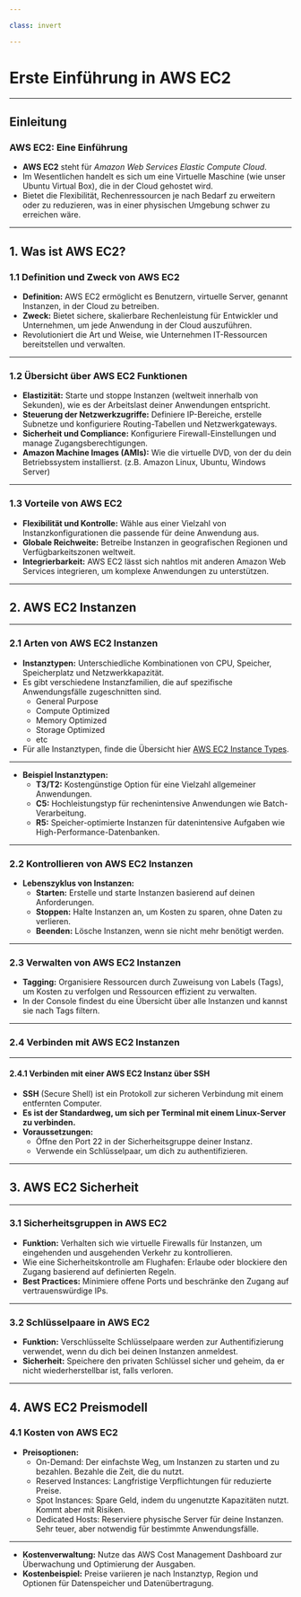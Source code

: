 ```yaml
---

class: invert

---
```


# Erste Einführung in AWS EC2

---

## Einleitung

### AWS EC2: Eine Einführung

- **AWS EC2** steht für *Amazon Web Services Elastic Compute Cloud*.
- Im Wesentlichen handelt es sich um eine Virtuelle Maschine (wie unser Ubuntu Virtual Box), die in der Cloud gehostet wird.
- Bietet die Flexibilität, Rechenressourcen je nach Bedarf zu erweitern oder zu reduzieren, was in einer physischen Umgebung schwer zu erreichen wäre.

---

## 1. Was ist AWS EC2?

### 1.1 Definition und Zweck von AWS EC2

- **Definition:** AWS EC2 ermöglicht es Benutzern, virtuelle Server, genannt Instanzen, in der Cloud zu betreiben.
- **Zweck:** Bietet sichere, skalierbare Rechenleistung für Entwickler und Unternehmen, um jede Anwendung in der Cloud auszuführen.
- Revolutioniert die Art und Weise, wie Unternehmen IT-Ressourcen bereitstellen und verwalten.

---

### 1.2 Übersicht über AWS EC2 Funktionen

- **Elastizität:** Starte und stoppe Instanzen (weltweit innerhalb von Sekunden), wie es der Arbeitslast deiner Anwendungen entspricht.
- **Steuerung der Netzwerkzugriffe:** Definiere IP-Bereiche, erstelle Subnetze und konfiguriere Routing-Tabellen und Netzwerkgateways.
- **Sicherheit und Compliance:** Konfiguriere Firewall-Einstellungen und manage Zugangsberechtigungen.
- **Amazon Machine Images (AMIs):** Wie die virtuelle DVD, von der du dein Betriebssystem installierst. (z.B. Amazon Linux, Ubuntu, Windows Server)

---

### 1.3 Vorteile von AWS EC2

- **Flexibilität und Kontrolle:** Wähle aus einer Vielzahl von Instanzkonfigurationen die passende für deine Anwendung aus.
- **Globale Reichweite:** Betreibe Instanzen in geografischen Regionen und Verfügbarkeitszonen weltweit.
- **Integrierbarkeit:** AWS EC2 lässt sich nahtlos mit anderen Amazon Web Services integrieren, um komplexe Anwendungen zu unterstützen.

---

## 2. AWS EC2 Instanzen

---

### 2.1 Arten von AWS EC2 Instanzen

- **Instanztypen:** Unterschiedliche Kombinationen von CPU, Speicher, Speicherplatz und Netzwerkkapazität.
- Es gibt verschiedene Instanzfamilien, die auf spezifische Anwendungsfälle zugeschnitten sind.
  - General Purpose
  - Compute Optimized
  - Memory Optimized
  - Storage Optimized
  - etc
- Für alle Instanztypen, finde die Übersicht hier [AWS EC2 Instance Types](https://aws.amazon.com/ec2/instance-types/).

---

- **Beispiel Instanztypen:**
  - **T3/T2:** Kostengünstige Option für eine Vielzahl allgemeiner Anwendungen.
  - **C5:** Hochleistungstyp für rechenintensive Anwendungen wie Batch-Verarbeitung.
  - **R5:** Speicher-optimierte Instanzen für datenintensive Aufgaben wie High-Performance-Datenbanken.

---

### 2.2 Kontrollieren von AWS EC2 Instanzen

- **Lebenszyklus von Instanzen:**
  - **Starten:** Erstelle und starte Instanzen basierend auf deinen Anforderungen.
  - **Stoppen:** Halte Instanzen an, um Kosten zu sparen, ohne Daten zu verlieren.
  - **Beenden:** Lösche Instanzen, wenn sie nicht mehr benötigt werden.

---

### 2.3 Verwalten von AWS EC2 Instanzen

- **Tagging:** Organisiere Ressourcen durch Zuweisung von Labels (Tags), um Kosten zu verfolgen und Ressourcen effizient zu verwalten.
- In der Console findest du eine Übersicht über alle Instanzen und kannst sie nach Tags filtern.

---

### 2.4 Verbinden mit AWS EC2 Instanzen

---

#### 2.4.1 Verbinden mit einer AWS EC2 Instanz über SSH

- **SSH** (Secure Shell) ist ein Protokoll zur sicheren Verbindung mit einem entfernten Computer.
- **Es ist der Standardweg, um sich per Terminal mit einem Linux-Server zu verbinden.**
- **Voraussetzungen:** 
  - Öffne den Port 22 in der Sicherheitsgruppe deiner Instanz.
  - Verwende ein Schlüsselpaar, um dich zu authentifizieren.

---

## 3. AWS EC2 Sicherheit

---

### 3.1 Sicherheitsgruppen in AWS EC2

- **Funktion:** Verhalten sich wie virtuelle Firewalls für Instanzen, um eingehenden und ausgehenden Verkehr zu kontrollieren.
- Wie eine Sicherheitskontrolle am Flughafen: Erlaube oder blockiere den Zugang basierend auf definierten Regeln.
- **Best Practices:** Minimiere offene Ports und beschränke den Zugang auf vertrauenswürdige IPs.

---

### 3.2 Schlüsselpaare in AWS EC2

- **Funktion:** Verschlüsselte Schlüsselpaare werden zur Authentifizierung verwendet, wenn du dich bei deinen Instanzen anmeldest.
- **Sicherheit:** Speichere den privaten Schlüssel sicher und geheim, da er nicht wiederherstellbar ist, falls verloren.

---

## 4. AWS EC2 Preismodell

### 4.1 Kosten von AWS EC2

- **Preisoptionen:** 
  - On-Demand: Der einfachste Weg, um Instanzen zu starten und zu bezahlen. Bezahle die Zeit, die du nutzt.
  - Reserved Instances: Langfristige Verpflichtungen für reduzierte Preise.
  - Spot Instances: Spare Geld, indem du ungenutzte Kapazitäten nutzt. Kommt aber mit Risiken.
  - Dedicated Hosts: Reserviere physische Server für deine Instanzen. Sehr teuer, aber notwendig für bestimmte Anwendungsfälle.

---

- **Kostenverwaltung:** Nutze das AWS Cost Management Dashboard zur Überwachung und Optimierung der Ausgaben.
- **Kostenbeispiel:** Preise variieren je nach Instanztyp, Region und Optionen für Datenspeicher und Datenübertragung.

